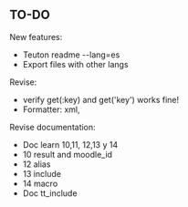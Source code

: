 
## TO-DO

New features:
- Teuton readme --lang=es
- Export files with other langs

Revise:
* verify get(:key) and get('key') works fine!
* Formatter: xml, 

Revise documentation:
* Doc learn 10,11, 12,13 y 14
* 10 result and moodle_id
* 12 alias
* 13 include
* 14 macro
* Doc tt_include
